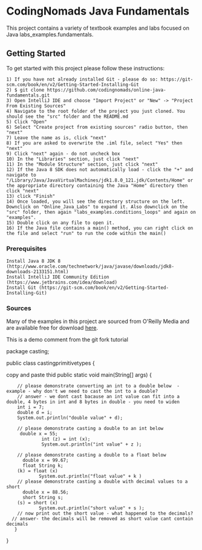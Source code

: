 # CodingNomads Java Fundamentals

This project contains a variety of textbook examples and labs focused on Java labs_examples.fundamentals.

## Getting Started

To get started with this project please follow these instructions:
```
1) If you have not already installed Git - please do so: https://git-scm.com/book/en/v2/Getting-Started-Installing-Git
2) $ git clone https://github.com/codingnomads/online-java-fundamentals.git
3) Open IntelliJ IDE and choose "Import Project" or "New" -> "Project From Existing Sources"
4) Navigate to the root folder of the project you just cloned. You should see the "src" folder and the README.md
5) Click "Open"
6) Select "Create project from existing sources" radio button, then "next"
7) Leave the name as is, click "next"
8) If you are asked to overwrite the .iml file, select "Yes" then "next"
9) Click "next" again - do not uncheck box
10) In the "Libraries" section, just click "next"
11) In the "Module Structure" section, just click "next"
12) If the Java 8 SDK does not automatically load - click the "+" and navigate to "/Library/Java/JavaVirtualMachines/jdk1.8.0_121.jdk/Contents/Home" or the appropriate directory containing the Java "Home" directory then click "next"
13) click "Finish"
14) Once loaded, you will see the directory structure on the left. Downclick on "Online_Java_Labs" to expand it. Also downclick on the "src" folder, then again "labs_examples.conditions_loops" and again on "examples".
15) Double click on any file to open it.
16) If the Java file contains a main() method, you can right click on the file and select "run" to run the code within the main()
```

### Prerequisites

```
Install Java 8 JDK 8 (http://www.oracle.com/technetwork/java/javase/downloads/jdk8-downloads-2133151.html)
Install IntelliJ IDE Community Edition (https://www.jetbrains.com/idea/download)
Install Git (https://git-scm.com/book/en/v2/Getting-Started-Installing-Git)
```

### Sources
Many of the examples in this project are sourced from O'Reilly Media and are available free for download [here](https://www.mhprofessional.com/9781259589317-usa-java-a-beginners-guide-seventh-edition-group).

This is a demo comment from the git fork tutorial

package casting;

public class castingprimitivetypes {

copy and paste thid 
    public static void main(String[] args) {

        // please demonstrate converting an int to a double below  - example - why don't we need to cast the int to a double?
        // answer - we dont cast bacause an int value can fit into a double, 4 bytes in int and 8 bytes in double - you need to widen
        int i = 7;
        double d = i;
        System.out.println("double value" + d);

        // please demonstrate casting a double to an int below
         double x = 55;
                 int (z) = int (x);
                 System.out.println("int value" + z );

        // please demonstrate casting a double to a float below
          double x = 99.67;
          float String k;
        (k) = float (x)
                System.out.println("float value" + k )
        // please demonstrate casting a double with decimal values to a short
          double x = 88.56;
          short String s;
        (s) = short (x)
                System.out.println("short value" + s );
        // now print out the short value - what happened to the decimals?
      // answer- the decimals will be removed as short value cant contain decimals
       }

}